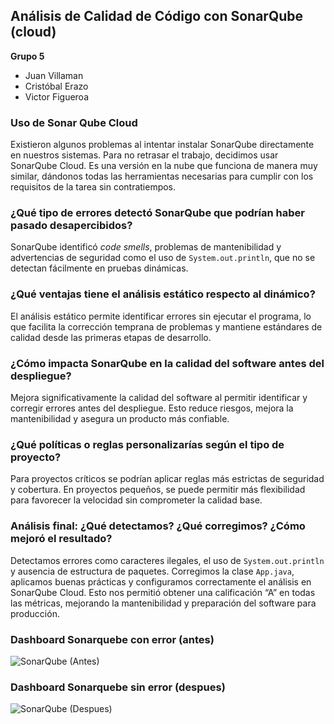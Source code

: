 ## Análisis de Calidad de Código con SonarQube (cloud)

**Grupo 5**  
- Juan Villaman  
- Cristóbal Erazo  
- Victor Figueroa  

### Uso de Sonar Qube Cloud
Existieron algunos problemas al intentar instalar SonarQube directamente en nuestros sistemas. Para no retrasar el trabajo, decidimos usar SonarQube Cloud. Es una versión en la nube que funciona de manera muy similar, dándonos todas las herramientas necesarias para cumplir con los requisitos de la tarea sin contratiempos.

### ¿Qué tipo de errores detectó SonarQube que podrían haber pasado desapercibidos?
SonarQube identificó *code smells*, problemas de mantenibilidad y advertencias de seguridad como el uso de `System.out.println`, que no se detectan fácilmente en pruebas dinámicas.

### ¿Qué ventajas tiene el análisis estático respecto al dinámico?
El análisis estático permite identificar errores sin ejecutar el programa, lo que facilita la corrección temprana de problemas y mantiene estándares de calidad desde las primeras etapas de desarrollo.

### ¿Cómo impacta SonarQube en la calidad del software antes del despliegue?
Mejora significativamente la calidad del software al permitir identificar y corregir errores antes del despliegue. Esto reduce riesgos, mejora la mantenibilidad y asegura un producto más confiable.

### ¿Qué políticas o reglas personalizarías según el tipo de proyecto?
Para proyectos críticos se podrían aplicar reglas más estrictas de seguridad y cobertura. En proyectos pequeños, se puede permitir más flexibilidad para favorecer la velocidad sin comprometer la calidad base.

### Análisis final: ¿Qué detectamos? ¿Qué corregimos? ¿Cómo mejoró el resultado?
Detectamos errores como caracteres ilegales, el uso de `System.out.println` y ausencia de estructura de paquetes. Corregimos la clase `App.java`, aplicamos buenas prácticas y configuramos correctamente el análisis en SonarQube Cloud. Esto nos permitió obtener una calificación “A” en todas las métricas, mejorando la mantenibilidad y preparación del software para producción.

### Dashboard Sonarquebe con error (antes)
![SonarQube (Antes)](https://github.com/user-attachments/assets/74be1849-34ee-4bf5-bc54-c21a5ae7b0d5)

### Dashboard Sonarquebe sin error (despues)
![SonarQube (Despues)](https://github.com/user-attachments/assets/ffb29a2c-909f-4136-9ac2-effa665174d9)
